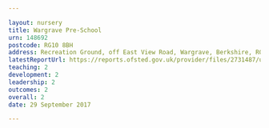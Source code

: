 ```yaml
---

layout: nursery
title: Wargrave Pre-School
urn: 148692
postcode: RG10 8BH
address: Recreation Ground, off East View Road, Wargrave, Berkshire, RG10 8BH
latestReportUrl: https://reports.ofsted.gov.uk/provider/files/2731487/urn/148692.pdf
teaching: 2
development: 2
leadership: 2
outcomes: 2
overall: 2
date: 29 September 2017

---
```


